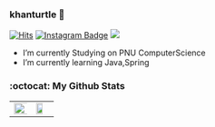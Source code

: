 
### khanturtle 👋
[![Hits](https://hits.seeyoufarm.com/api/count/incr/badge.svg?url=https%3A%2F%2Fgithub.com%2Fkhanturtle&count_bg=%23EB8B10&title_bg=%23684327&icon=&icon_color=%23E7E7E7&title=VISIT&edge_flat=false)](https://github.com/khanturtle) 
[![Instagram Badge](https://img.shields.io/badge/Instagram-9c38d1?style=flat&logo=Instagram&logoColor=white)](https://www.instagram.com/barrel_prooof)
<a href="https://velog.io/@khanturtle"><img src="https://img.shields.io/badge/velog-20C997?style=flat&logo=velog&logoColor=white"></a>

- I’m currently Studying on PNU ComputerScience
- I’m currently learning Java,Spring


### :octocat: My Github Stats
<table id="stats">
  <tr>
    <td valign="top" width="50%"><img src="https://github-readme-stats.vercel.app/api?username=khanturtle&theme=vue&show_icons=true&hide=stars" align="left" style="width: 120%" /></td>
    <td valign="top" width="50%"><img src="https://github-readme-stats.vercel.app/api/top-langs/?username=khanturtle&layout=compact" align="left" style="width: 68%" /></td>
  </tr>
</table>


